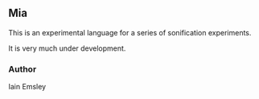 ## Mia

This is an experimental language for a series of sonification 
experiments. 

It is very much under development. 

### Author

Iain Emsley